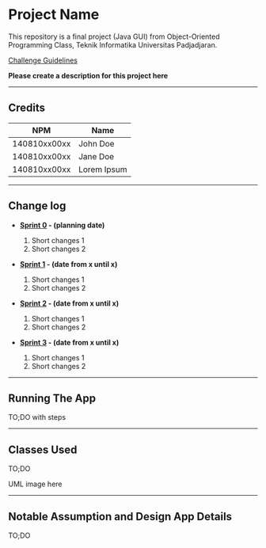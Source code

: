 # Project Name

This repository is a final project (Java GUI) from Object-Oriented Programming Class, Teknik Informatika Universitas Padjadjaran. 

[Challenge Guidelines](challenge-guideline.md)

**Please create a description for this project here**

---

## Credits
| NPM           | Name        |
| ------------- |-------------|
| 140810xx00xx  | John Doe    |
| 140810xx00xx  | Jane Doe    |
| 140810xx00xx  | Lorem Ipsum |

---

## Change log
- **[Sprint 0](changelog/sprint-1.md) - (planning date)** 
   1. Short changes 1
   2. Short changes 2

- **[Sprint 1](changelog/sprint-1.md) - (date from x until x)** 
   1. Short changes 1
   2. Short changes 2

- **[Sprint 2](changelog/sprint-2.md) - (date from x until x)** 
   1. Short changes 1
   2. Short changes 2
   
- **[Sprint 3](changelog/sprint-3.md) - (date from x until x)** 
   1. Short changes 1
   2. Short changes 2

---

## Running The App

TO;DO with steps

---

## Classes Used

TO;DO

UML image here

---

## Notable Assumption and Design App Details

TO;DO